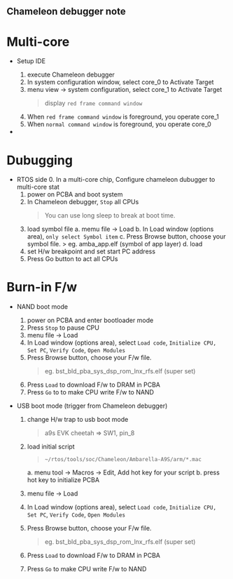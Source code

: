 Chameleon debugger note
---

# Multi-core

- Setup IDE
    1. execute Chameleon debugger
    2. In system configuration window, select core_0 to Activate Target
    3. menu view -> system configuration, select core_1 to Activate Target
        > display `red frame command window`
    4. When `red frame command window` is foreground, you operate core_1
    5. When `normal command window` is foreground, you operate core_0

-


# Dubugging

- RTOS side
    0. In a multi-core chip, Configure chameleon dubugger to multi-core stat
    1. power on PCBA and boot system
    2. In Chameleon debugger, `Stop` all CPUs
        > You can use long sleep to break at boot time.
    3. load symbol file
        a. memu file -> Load
        b. In Load window (options area), `only select Symbol item`
        c. Press Browse button, choose your symbol file.
            > eg. amba_app.elf (symbol of app layer)
        d. load
    4. set H/w breakpoint and set start PC address
    5. Press Go button to act all CPUs


# Burn-in F/w

- NAND boot mode
    1. power on PCBA and enter bootloader mode
    2. Press `Stop` to pause CPU
    3. menu file -> Load
    4. In Load window (options area), select `Load code`, `Initialize CPU, Set PC`, `Verify Code`, `Open Modules`
    5. Press Browse button, choose your F/w file.
        > eg. bst_bld_pba_sys_dsp_rom_lnx_rfs.elf (super set)
    6. Press `Load` to download F/w to DRAM in PCBA
    7. Press `Go` to to make CPU write F/w to NAND

- USB boot mode (trigger from Chameleon debugger)
    1. change H/w trap to usb boot mode
        > a9s EVK cheetah => SW1, pin_8

    2. load initial script
        > `~/rtos/tools/soc/Chameleon/Ambarella-A9S/arm/*.mac`

        a. menu tool -> Macros -> Edit, Add hot key for your script
        b. press hot key to initialize PCBA

    3. menu file -> Load
    4. In Load window (options area), select `Load code`, `Initialize CPU, Set PC`, `Verify Code`, `Open Modules`
    5. Press Browse button, choose your F/w file.
        > eg. bst_bld_pba_sys_dsp_rom_lnx_rfs.elf (super set)
    6. Press `Load` to download F/w to DRAM in PCBA
    7. Press `Go` to make CPU write F/w to NAND




